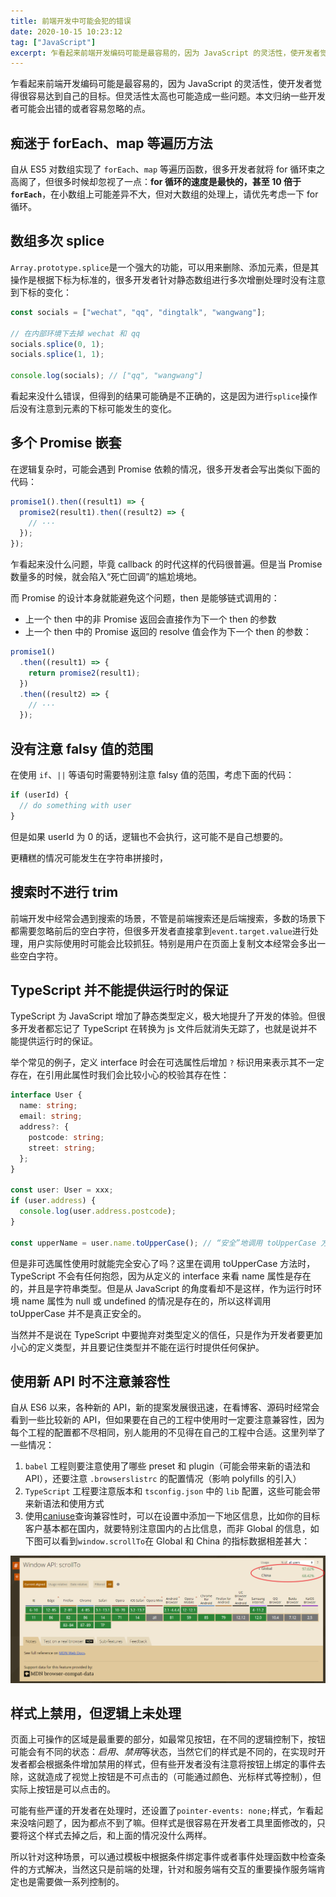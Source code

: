 ```yaml
---
title: 前端开发中可能会犯的错误
date: 2020-10-15 10:23:12
tag: ["JavaScript"]
excerpt: 乍看起来前端开发编码可能是最容易的，因为 JavaScript 的灵活性，使开发者觉得很容易达到自己的目标。但灵活性太高也可能造成一些问题。
---
```


乍看起来前端开发编码可能是最容易的，因为 JavaScript 的灵活性，使开发者觉得很容易达到自己的目标。但灵活性太高也可能造成一些问题。本文归纳一些开发者可能会出错的或者容易忽略的点。

## 痴迷于 forEach、map 等遍历方法

自从 ES5 对数组实现了 `forEach`、`map` 等遍历函数，很多开发者就将 for 循环束之高阁了，但很多时候却忽视了一点：**for 循环的速度是最快的，甚至 10 倍于 `forEach`**，在小数组上可能差异不大，但对大数组的处理上，请优先考虑一下 for 循环。

## 数组多次 splice

`Array.prototype.splice`是一个强大的功能，可以用来删除、添加元素，但是其操作是根据下标为标准的，很多开发者针对静态数组进行多次增删处理时没有注意到下标的变化：

```ts
const socials = ["wechat", "qq", "dingtalk", "wangwang"];

// 在内部环境下去掉 wechat 和 qq
socials.splice(0, 1);
socials.splice(1, 1);

console.log(socials); // ["qq", "wangwang"]
```

看起来没什么错误，但得到的结果可能确是不正确的，这是因为进行`splice`操作后没有注意到元素的下标可能发生的变化。

## 多个 Promise 嵌套

在逻辑复杂时，可能会遇到 Promise 依赖的情况，很多开发者会写出类似下面的代码：

```javascript
promise1().then((result1) => {
  promise2(result1).then((result2) => {
    // ···
  });
});
```

乍看起来没什么问题，毕竟 callback 的时代这样的代码很普遍。但是当 Promise 数量多的时候，就会陷入“死亡回调”的尴尬境地。

而 Promise 的设计本身就能避免这个问题，then 是能够链式调用的：

- 上一个 then 中的非 Promise 返回会直接作为下一个 then 的参数
- 上一个 then 中的 Promise 返回的 resolve 值会作为下一个 then 的参数：

```javascript
promise1()
  .then((result1) => {
    return promise2(result1);
  })
  .then((result2) => {
    // ···
  });
```

## 没有注意 falsy 值的范围

在使用 `if`、`||` 等语句时需要特别注意 falsy 值的范围，考虑下面的代码：

```javascript
if (userId) {
  // do something with user
}
```

但是如果 userId 为 0 的话，逻辑也不会执行，这可能不是自己想要的。

更糟糕的情况可能发生在字符串拼接时，

## 搜索时不进行 trim

前端开发中经常会遇到搜索的场景，不管是前端搜索还是后端搜索，多数的场景下都需要忽略前后的空白字符，但很多开发者直接拿到`event.target.value`进行处理，用户实际使用时可能会比较抓狂。特别是用户在页面上复制文本经常会多出一些空白字符。

## TypeScript 并不能提供运行时的保证

TypeScript 为 JavaScript 增加了静态类型定义，极大地提升了开发的体验。但很多开发者都忘记了 TypeScript 在转换为 js 文件后就消失无踪了，也就是说并不能提供运行时的保证。

举个常见的例子，定义 interface 时会在可选属性后增加 `?` 标识用来表示其不一定存在，在引用此属性时我们会比较小心的校验其存在性：

```ts
interface User {
  name: string;
  email: string;
  address?: {
    postcode: string;
    street: string;
  };
}

const user: User = xxx;
if (user.address) {
  console.log(user.address.postcode);
}

const upperName = user.name.toUpperCase(); // “安全”地调用 toUpperCase 方法
```

但是非可选属性使用时就能完全安心了吗？这里在调用 toUpperCase 方法时，TypeScript 不会有任何抱怨，因为从定义的 interface 来看 name 属性是存在的，并且是字符串类型。但是从 JavaScript 的角度看却不是这样，作为运行时环境 name 属性为 null 或 undefined 的情况是存在的，所以这样调用 toUpperCase 并不是真正安全的。

当然并不是说在 TypeScript 中要抛弃对类型定义的信任，只是作为开发者要更加小心的定义类型，并且要记住类型并不能在运行时提供任何保护。

## 使用新 API 时不注意兼容性

自从 ES6 以来，各种新的 API，新的提案发展很迅速，在看博客、源码时经常会看到一些比较新的 API，但如果要在自己的工程中使用时一定要注意兼容性，因为每个工程的配置都不尽相同，别人能用的不见得在自己的工程中合适。这里列举了一些情况：

1. `babel` 工程则要注意使用了哪些 preset 和 plugin（可能会带来新的语法和 API），还要注意 `.browserslistrc` 的配置情况（影响 polyfills 的引入）
2. `TypeScript` 工程要注意版本和 `tsconfig.json` 中的 `lib` 配置，这些可能会带来新语法和使用方式
3. 使用[caniuse](https://caniuse.com/)查询兼容性时，可以在设置中添加一下地区信息，比如你的目标客户基本都在国内，就要特别注意国内的占比信息，而非 Global 的信息，如下图可以看到`window.scrollTo`在 Global 和 China 的指标数据相差甚大：

![difference between global and china](/img/posts/javascript/difference-between-global-china.png)

## 样式上禁用，但逻辑上未处理

页面上可操作的区域是最重要的部分，如最常见按钮，在不同的逻辑控制下，按钮可能会有不同的状态：_启用_、*禁用*等状态，当然它们的样式是不同的，在实现时开发者都会根据条件增加禁用的样式，但有些开发者没有注意将按钮上绑定的事件去除，这就造成了视觉上按钮是不可点击的（可能通过颜色、光标样式等控制），但实际上按钮是可以点击的。

可能有些严谨的开发者在处理时，还设置了`pointer-events: none;`样式，乍看起来没啥问题了，因为都点不到了嘛。但样式是很容易在开发者工具里面修改的，只要将这个样式去掉之后，和上面的情况没什么两样。

所以针对这种场景，可以通过模板中根据条件绑定事件或者事件处理函数中检查条件的方式解决，当然这只是前端的处理，针对和服务端有交互的重要操作服务端肯定也是需要做一系列控制的。
